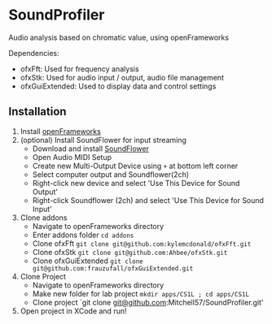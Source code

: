 # SoundProfiler
Audio analysis based on chromatic value, using openFrameworks

Dependencies:
- ofxFft: Used for frequency analysis
- ofxStk: Used for audio input / output, audio file management
- ofxGuiExtended: Used to display data and control settings

## Installation  
1. Install [openFrameworks](https://openframeworks.cc/download/)
2. (optional) Install SoundFlower for input streaming
    - Download and install [SoundFlower](https://github.com/mattingalls/Soundflower/releases/tag/2.0b2)
    - Open Audio MIDI Setup
    - Create new Multi-Output Device using `+` at bottom left corner
    - Select computer output and Soundflower(2ch)
    - Right-click new device and select 'Use This Device for Sound Output'
    - Right-click Soundflower (2ch) and select 'Use This Device for Sound Input'
3. Clone addons
    - Navigate to openFrameworks directory
    - Enter addons folder `cd addons`
    - Clone ofxFft `git clone git@github.com:kylemcdonald/ofxFft.git`
    - Clone ofxStk `git clone git@github.com:Ahbee/ofxStk.git`
    - Clone ofxGuiExtended `git clone git@github.com:frauzufall/ofxGuiExtended.git`
4. Clone Project
    - Navigate to openFrameworks directory
    - Make new folder for lab project `mkdir apps/CS1L ; cd apps/CS1L`
    - Clone project `git clone git@github.com:Mitchell57/SoundProfiler.git'
5. Open project in XCode and run!
